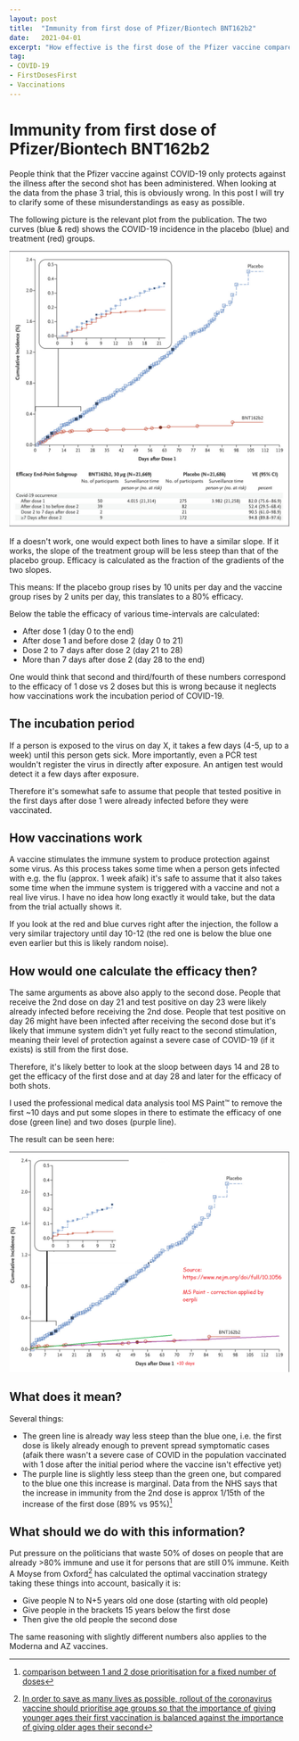 ```yaml
---
layout: post
title:  "Immunity from first dose of Pfizer/Biontech BNT162b2"
date:   2021-04-01
excerpt: "How effective is the first dose of the Pfizer vaccine compared to the second?"
tag:
- COVID-19
- FirstDosesFirst
- Vaccinations
---
```


# Immunity from first dose of Pfizer/Biontech BNT162b2

People think that the Pfizer vaccine against COVID-19 only protects against the illness after the second shot has been administered. 
When looking at the data from the phase 3 trial, this is obviously wrong.
In this post I will try to clarify some of these misunderstandings as easy as possible.

The following picture is the relevant plot from the publication. The two curves (blue & red) shows the COVID-19 incidence in the placebo (blue) and treatment (red) groups.

![](https://raw.githubusercontent.com/oerpli/oerpli.github.io/master/img/days_after_d1.png)

If a doesn't work, one would expect both lines to have a similar slope. If it works, the slope of the treatment group will be less steep than that of the placebo group. 
Efficacy is calculated as the fraction of the gradients of the two slopes.

This means: If the placebo group rises by 10 units per day and the vaccine group rises by 2 units per day, this translates to a 80% efficacy.


Below the table the efficacy of various time-intervals are calculated:

- After dose 1 (day 0 to the end)
- After dose 1 and before dose 2 (day 0 to 21)
- Dose 2 to 7 days after dose 2 (day 21 to 28)
- More than 7 days after dose 2 (day 28 to the end)

One would think that second and third/fourth of these numbers correspond to the efficacy of 1 dose vs 2 doses but this is wrong because it neglects how vaccinations work the incubation period of COVID-19.


## The incubation period
If a person is exposed to the virus on day X, it takes a few days (4-5, up to a week) until this person gets sick. More importantly, even a PCR test wouldn't register the virus in directly after exposure.
An antigen test would detect it a few days after exposure. 

Therefore it's somewhat safe to assume that people that tested positive in the first days after dose 1 were already infected before they were vaccinated.

## How vaccinations work
A vaccine stimulates the immune system to produce protection against some virus.
As this process takes some time when a person gets infected with e.g. the flu (approx. 1 week afaik) it's safe to assume that it also takes some time when the immune system is triggered with a vaccine and not a real live virus. I have no idea how long exactly it would take, but the data from the trial actually shows it. 

If you look at the red and blue curves right after the injection, the follow a very similar trajectory until day 10-12 (the red one is below the blue one even earlier but this is likely random noise).


## How would one calculate the efficacy then? 
The same arguments as above also apply to the second dose. 
People that receive the 2nd dose on day 21 and test positive on day 23 were likely already infected before receiving the 2nd dose. 
People that test positive on day 26 might have been infected after receiving the second dose but it's likely that immune system didn't yet fully react to the second stimulation, meaning their level of protection against a severe case of COVID-19 (if it exists) is still from the first dose. 


Therefore, it's likely better to look at the sloop between days 14 and 28 to get the efficacy of the first dose and at day 28 and later for the efficacy of both shots. 

I used the professional medical data analysis tool MS Paint™ to remove the first ~10 days and put some slopes in there to estimate the efficacy of one dose (green line) and two doses (purple line).

The result can be seen here:

![](https://github.com/oerpli/oerpli.github.io/raw/master/img/dad1_edit2.png)


## What does it mean? 

Several things:
- The green line is already way less steep than the blue one, i.e. the first dose is likely already enough to prevent spread symptomatic cases (afaik there wasn't a severe case of COVID in the population vaccinated with 1 dose after the initial period where the vaccine isn't effective yet)
- The purple line is slightly less steep than the green one, but compared to the blue one this increase is marginal. Data from the NHS says that the increase in immunity from the 2nd dose is approx 1/15th of the increase of the first dose (89% vs 95%)[^1] 

## What should we do with this information?

Put pressure on the politicians that waste 50% of doses on people that are already >80% immune and use it for persons that are still 0% immune.
Keith A Moyse from Oxford[^2] has calculated the optimal vaccination strategy taking these things into account, basically it is:
- Give people N to N+5 years old one dose (starting with old people)
- Give people in the brackets 15 years below the first dose
- Then give the old people the second dose


The same reasoning with slightly different numbers also applies to the Moderna and AZ vaccines.


[^1]: [comparison between 1 and 2 dose prioritisation for a fixed number of doses](https://assets.publishing.service.gov.uk/government/uploads/system/uploads/attachment_data/file/955846/annex-b-comparison-between-1-and-2-dose-prioritisation-for-a-fixed-number-of-doses.pdf)

[^2]: [In order to save as many lives as possible, rollout of the coronavirus vaccine should prioritise age groups so that the importance of giving younger ages their first vaccination is balanced against the importance of giving older ages their second](https://www.bmj.com/content/372/bmj.n710/rr)

